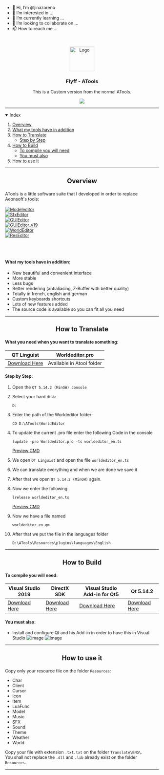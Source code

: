 - 👋 Hi, I’m @jinazareno
- 👀 I’m interested in ...
- 🌱 I’m currently learning ...
- 💞️ I’m looking to collaborate on ...
- 📫 How to reach me ...

<!---
jinazareno/jinazareno is a ✨ special ✨ repository because its `README.md` (this file) appears on your GitHub profile.
You can click the Preview link to take a look at your changes.
--->

<!-- PROJECT LOGO -->
<br />
<p align="center">
    <img src="https://i.imgur.com/1zgrWED.png" alt="Logo" width="80" height="80">
  </a>

  <h3 align="center">Flyff - ATools</h3>
  <p align="center">
    This is a Custom version from the normal ATools.
    <p align="center"><img src=https://i.gyazo.com/108d2564f33701a4c3045758c78acc89.png> </a>
  </p>
  
---
<!-- TABLE OF CONTENTS -->

  <details open="open">
  <summary>Index</summary>
  <ol>
    <li>
      <a href="#Overview">Overview</a>
        <li><a href="#What-my-tools-have-in-addition">What my tools have in addition</a></li>
    </li>
    <li>
        <a href="#How-to-Translate">How to Translate</a>
       <ul>
         <li><a href="#Step-by-Step">Step by Step</a></li> 
       </ul>
       </li> 
    <li>
        <a href="#How-to-Build">How to Build</a>
      <ul>
        <li><a href="#To-compile-you-will-need">To compile you will need</a></li>
        <li><a href="#You-must-also">You must also</a></li>          
      </ul>
    </li>
    <li><a href="#How-to-use-it">How to use it</a></li>
  </ol>
</details>

---

<!-- Overview -->
## <p align="center">Overview</p>


ATools is a little software suite that I developed in order to replace Aeonsoft's tools:
<br >
<br >
[![Modeleditor](https://img.shields.io/badge/-Modeleditor%20=>%20Cola-3279A8?style=for-the-badge&labelColor=black&logo=Monster&logoColor=3279a8)](#)
<br >
[![SfxEditor](https://img.shields.io/badge/-SfxEditor%20=>%20SfxEditor-31a85e?style=for-the-badge&labelColor=black&logo=Stripe&logoColor=31a85e)](#)
<br >
[![GUIEditor](https://img.shields.io/badge/-GUIEditor%20=>%20Daisy-FAF60A?style=for-the-badge&labelColor=black&logo=Groupon&logoColor=FAF60A)](#)
<br >
[![GUIEditor_v19](https://img.shields.io/badge/-GUIEditor_v19-FAF60A?style=for-the-badge&labelColor=black&logo=Groupon&logoColor=FAF60A)](#)
<br >
[![WorldEditor](https://img.shields.io/badge/-WorldEditor%20=>%20Beast-BB2121?style=for-the-badge&labelColor=black&logo=Webflow&logoColor=BB2121)](#)
<br >
[![ResEditor](https://img.shields.io/badge/-ResEditor-17A22E?style=for-the-badge&labelColor=black&logo=Rakuten&logoColor=17A22E)](#)
<br >
<br >
<br >
<br >
#### What my tools have in addition:
* New beautiful and convenient interface
* More stable
* Less bugs
* Better rendering (antialiasing, Z-Buffer with better quality)
* Totally in french, english and german
* Custom keyboards shortcuts
* Lots of new features added
* The source code is available so you can fit all you need

---

<!-- How to Translate -->
## <p align="center">How to Translate</p>

#### What you need when you want to translate something:

QT Linguist  | Worldeditor.pro   |
------------ | -------------     |
[Download Here](https://github.com/thurask/Qt-Linguist/releases/download/20201205/linguist_5.15.2.zip) | Available in Atool folder

#### Step by Step:
1. Open the ``QT 5.14.2 (MinGW) console``
2. Select your hard disk:
    ```CMD
    D:
    ``` 
3. Enter the path of the Worldeditor folder:
    ```CMD
    CD D:\ATools\WorldEditor
    ``` 
4. To update the current .pro file enter the following Code in the console
    ```CMD
    lupdate -pro Worldeditor.pro -ts worldeditor_en.ts
    ``` 
     <a href="https://user-images.githubusercontent.com/51216258/132460691-599df87f-a690-4c07-a961-1da54e441de0.png">Preview CMD</a>

5. We open ``QT Linguist`` and open the file ``worldeditor_en.ts``
6. We can translate everything and when we are done we save it
7. After that we open ``QT 5.14.2 (MinGW)`` again.
8. Now we enter the following
    ```CMD
    lrelease worldeditor_en.ts
    ``` 
    <a href="https://user-images.githubusercontent.com/51216258/132461821-0f80aa96-a199-435f-ae82-e4f7272ae479.png">Preview CMD</a>
    
9. Now we have a file named 
    ```qm
    worldeditor_en.qm  
    ``` 
10. After that we put the file in the languages folder 
     ```qm
    D:\ATools\Resources\plugins\languages\English
    ``` 
    
---

<!-- How to Build -->
## <p align="center">How to Build</p>

#### To compile you will need:

Visual Studio 2019 | DirectX SDK   | Visual Studio Add-in for Qt5 | Qt 5.14.2     |
------------       | ------------- | ------------                 | ------------- | 
[Download Here](https://visualstudio.microsoft.com/en/vs/) | [Download Here](http://www.microsoft.com/en-us/download/details.aspx?id=6812) | [Download Here](https://download.qt.io/official_releases/vsaddin/2.5.1/) | [Download Here](https://www.qt.io/download-qt-installer)


#### You must also:
* Install and configure Qt and his Add-in in order to have this in Visual Studio
![image](https://user-images.githubusercontent.com/51216258/132464937-5fe335a0-449e-4b84-a090-233dc89a8db7.png)
![image](https://user-images.githubusercontent.com/51216258/132465005-4dbef9e9-7ce8-4031-aac2-db1c8996817c.png)


---

<!-- How to use it -->
## <p align="center">How to use it</p>
Copy only your resource file on the folder `Resources`:
* Char
* Client
* Cursor
* Icon
* Item
* LuaFunc
* Model
* Music
* SFX
* Sound
* Theme
* Weather
* World

Copy your file with extension `.txt.txt` on the folder `Translate\ENG\`.<br>
You shall not replace the `.dll` and `.lib` already exist on the folder `Resources`.<br>

---
